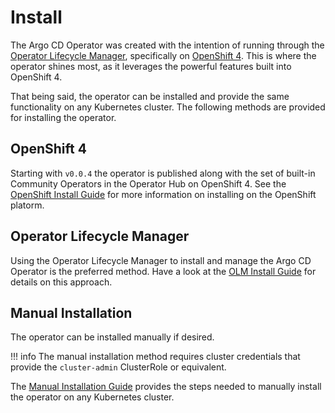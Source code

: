 # Install

The Argo CD Operator was created with the intention of running through the [Operator Lifecycle Manager][olm_home], 
specifically on [OpenShift 4][openshift_home]. This is where the operator shines most, as it leverages the powerful 
features built into OpenShift 4.

That being said, the operator can be installed and provide the same functionality on any Kubernetes cluster. The 
following methods are provided for installing the operator.

## OpenShift 4

Starting with `v0.0.4` the operator is published along with the set of built-in Community Operators in the Operator 
Hub on OpenShift 4. See the [OpenShift Install Guide][install_openshift] for more information on installing on the
OpenShift platorm.

## Operator Lifecycle Manager

Using the Operator Lifecycle Manager to install and manage the Argo CD Operator is the preferred method. Have a look 
at the [OLM Install Guide][install_olm] for details on this approach. 

## Manual Installation

The operator can be installed manually if desired.

!!! info
    The manual installation method requires cluster credentials that provide the `cluster-admin` ClusterRole or 
    equivalent.

The [Manual Installation Guide][install_manual] provides the steps needed to manually install the operator on any 
Kubernetes cluster.

[install_manual]:./install/manual.md
[install_olm]:./install/olm.md
[install_openshift]:./install/openshift.md
[olm_home]:https://github.com/operator-framework/operator-lifecycle-manager
[openshift_home]:https://try.openshift.com
